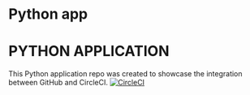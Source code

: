 # Python app

# PYTHON APPLICATION
This Python application repo was created to showcase the integration between GitHub and CircleCI.
[![CircleCI](https://circleci.com/gh/circleci/cs-ci.cd-demo.svg?style=svg)](https://app.circleci.com/pipelines/github/sitdh/cs-ci.cd-demo)
